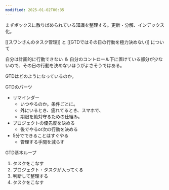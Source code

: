 ```yaml
---
modified: 2025-01-02T00:35
---
```

  

まずボックスに散りばめられている知識を整理する。更新・分解、インデックス化。

  

[[スワンさんのタスク管理]] と [[GTDではその日の行動を極力決めない]] について

自分は計画的に行動できない ＆ 自分のコントロール下に置けている部分が少ないので、その日の行動を決めないほうがよさそうではある。

  

GTDはどのようになっているのか。

GTDのパーツ

- リマインダー
    - いつやるのか。条件ごとに。
    - 外にいるとき、疲れてるとき、スマホで、
    - 期限を絶対守るための仕組み。
- プロジェクトの優先度を決める
    - 後でやるor次の行動を決める
- 5分でできることはすぐやる
    - 管理する手間を減らす

  

GTD基本ループ

1. タスクをこなす
2. プロジェクト・タスクが入ってくる
3. 判断して整理する
4. タスクをこなす